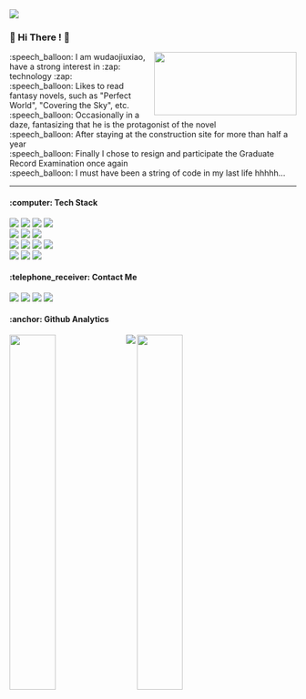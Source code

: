  <img src="https://s2.loli.net/2022/02/04/7mz6Zn8g4M5vx3D.jpg">
<h3> 👏 Hi There ! 👏 </h3>
<img align="right" width="250" height="111" src="https://s2.loli.net/2022/02/04/QI42TEcuoh1O87N.jpg">
<p>:speech_balloon: I am wudaojiuxiao, have a strong interest in :zap: technology :zap: <br>
:speech_balloon: Likes to read fantasy novels, such as "Perfect World", "Covering the Sky", etc. <br>
:speech_balloon: Occasionally in a daze, fantasizing that he is the protagonist of the novel <br>
:speech_balloon: After staying at the construction site for more than half a year <br>
:speech_balloon: Finally I chose to resign and participate the Graduate Record Examination once again <br>
:speech_balloon: I must have been a string of code in my last life hhhhh... </p>

---

<h4>:computer: Tech Stack</h4>
<div><img src="https://img.shields.io/badge/-Java-black?logo=java"> <img src="https://img.shields.io/badge/-C-black?logo=c"> <img src="https://img.shields.io/badge/-Python-black?logo=python"> <img src="https://img.shields.io/badge/-.NET-black?logo=dotnet"></div>

<div><img src="https://img.shields.io/badge/-HTML5-black?logo=HTML5"> <img src="https://img.shields.io/badge/-CSS3-black?logo=css3"> <img src="https://img.shields.io/badge/-JavaScript-black?logo=javascript"></div>

<div><img src="https://img.shields.io/badge/-Markdown-black?logo=markdown"> <img src="https://img.shields.io/badge/-Git-black?logo=git"> <img src="https://img.shields.io/badge/-Github-black?logo=github"> <img src="https://img.shields.io/badge/-Leetcode-black?logo=leetcode"></div>

<div><img src="https://img.shields.io/badge/-Visual Studio Code-black?logo=visualstudiocode"> <img src="https://img.shields.io/badge/-IntelliJ IDEA-black?logo=intellijidea"> <img src="https://img.shields.io/badge/-Pycharm-black?logo=pycharm"></div>






<h4>:telephone_receiver: Contact Me </h4>

[![](http://shields.io/badge/Github-@WuDaoJiuXiao-blue.svg)](https://github.com/WuDaoJiuXiao) 
[![](https://img.shields.io/badge/Leetcode-@悟道九霄-blue.svg)](https://leetcode-cn.com/u/wudaojiuxiao/) 
[![](https://img.shields.io/badge/CNblog-@悟道九霄-blue)](https://www.cnblogs.com/wudaojiuxiao/) 
[![](https://img.shields.io/badge/语雀-@悟道九霄-blue)](https://www.yuque.com/yuqueyonghusohmvm) 







<h4>:anchor: Github Analytics</h4> 

<img width="40%" align="left" src="https://github-readme-stats.vercel.app/api?username=wudaojiuxiao&show_icons=true&theme=dracula" align="left">
<img width="40%" src="https://github-readme-stats.vercel.app/api/top-langs/?username=wudaojiuxiao&theme=dracula&layout=compact">
<img src="https://github-profile-trophy.vercel.app/?username=wudaojiuxiao&theme=dracula" align="left">



